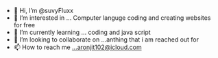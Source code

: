 - 👋 Hi, I’m @suvyFluxx
- 👀 I’m interested in ... Computer languge coding and creating websites for free
- 🌱 I’m currently learning ... coding and java script
- 💞️ I’m looking to collaborate on ...anthing that i am reached out for 
- 📫 How to reach me ...aronjit102@icloud.com

<!---
suvyFluxx/suvyFluxx is a ✨ special ✨ repository because its `README.md` (this file) appears on your GitHub profile.
You can click the Preview link to take a look at your changes.
--->
